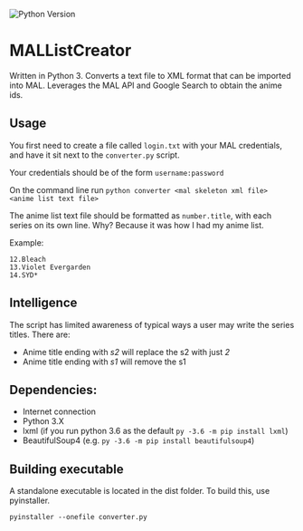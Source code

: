 ![Python Version](https://img.shields.io/badge/Python-3.6-green.svg)


# MALListCreator
Written in Python 3.
Converts a text file to XML format that can be imported into MAL.
Leverages the MAL API and Google Search to obtain the anime ids.

## Usage
You first need to create a file called `login.txt` with your MAL credentials, and have it sit next to the `converter.py` script.

Your credentials should be of the form `username:password`

On the command line run `python converter <mal skeleton xml file> <anime list text file>`

The anime list text file should be formatted as `number.title`, with each series on its own line. Why? Because it was how I had my anime list.

Example:

```
12.Bleach
13.Violet Evergarden
14.SYD*
```

## Intelligence
The script has limited awareness of typical ways a user may write the series titles. There are:

- Anime title ending with *s2* will replace the s2 with just *2*
- Anime title ending with *s1* will remove the s1

## Dependencies:
- Internet connection
- Python 3.X
- lxml (if you run python 3.6 as the default `py -3.6 -m pip install lxml`)
- BeautifulSoup4 (e.g. `py -3.6 -m pip install beautifulsoup4`)

## Building executable
A standalone executable is located in the dist folder. To build this, use pyinstaller.

`pyinstaller --onefile converter.py`
